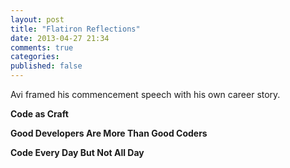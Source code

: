 ```yaml
---
layout: post
title: "Flatiron Reflections"
date: 2013-04-27 21:34
comments: true
categories: 
published: false
---
```


Avi framed his commencement speech with his own career story. 

<strong>Code as Craft</strong>

<strong>Good Developers Are More Than Good Coders</strong>

<strong>Code Every Day But Not All Day</strong>
